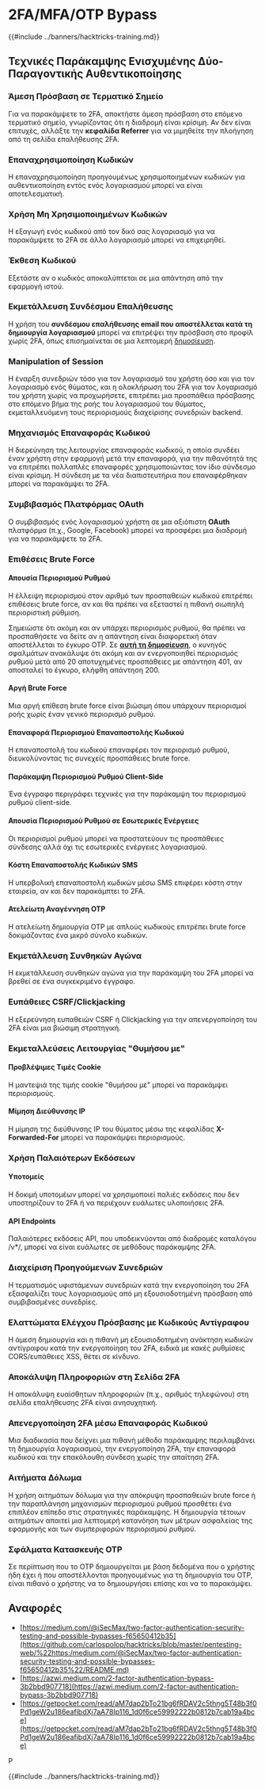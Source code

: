# 2FA/MFA/OTP Bypass

{{#include ../banners/hacktricks-training.md}}

## **Τεχνικές Παράκαμψης Ενισχυμένης Δύο-Παραγοντικής Αυθεντικοποίησης**

### **Άμεση Πρόσβαση σε Τερματικό Σημείο**

Για να παρακάμψετε το 2FA, αποκτήστε άμεση πρόσβαση στο επόμενο τερματικό σημείο, γνωρίζοντας ότι η διαδρομή είναι κρίσιμη. Αν δεν είναι επιτυχές, αλλάξτε την **κεφαλίδα Referrer** για να μιμηθείτε την πλοήγηση από τη σελίδα επαλήθευσης 2FA.

### **Επαναχρησιμοποίηση Κωδικών**

Η επαναχρησιμοποίηση προηγουμένως χρησιμοποιημένων κωδικών για αυθεντικοποίηση εντός ενός λογαριασμού μπορεί να είναι αποτελεσματική.

### **Χρήση Μη Χρησιμοποιημένων Κωδικών**

Η εξαγωγή ενός κωδικού από τον δικό σας λογαριασμό για να παρακάμψετε το 2FA σε άλλο λογαριασμό μπορεί να επιχειρηθεί.

### **Έκθεση Κωδικού**

Εξετάστε αν ο κωδικός αποκαλύπτεται σε μια απάντηση από την εφαρμογή ιστού.

### **Εκμετάλλευση Συνδέσμου Επαλήθευσης**

Η χρήση του **συνδέσμου επαλήθευσης email που αποστέλλεται κατά τη δημιουργία λογαριασμού** μπορεί να επιτρέψει την πρόσβαση στο προφίλ χωρίς 2FA, όπως επισημαίνεται σε μια λεπτομερή [δημοσίευση](https://srahulceh.medium.com/behind-the-scenes-of-a-security-bug-the-perils-of-2fa-cookie-generation-496d9519771b).

### **Manipulation of Session**

Η έναρξη συνεδριών τόσο για τον λογαριασμό του χρήστη όσο και για τον λογαριασμό ενός θύματος, και η ολοκλήρωση του 2FA για τον λογαριασμό του χρήστη χωρίς να προχωρήσετε, επιτρέπει μια προσπάθεια πρόσβασης στο επόμενο βήμα της ροής του λογαριασμού του θύματος, εκμεταλλευόμενη τους περιορισμούς διαχείρισης συνεδριών backend.

### **Μηχανισμός Επαναφοράς Κωδικού**

Η διερεύνηση της λειτουργίας επαναφοράς κωδικού, η οποία συνδέει έναν χρήστη στην εφαρμογή μετά την επαναφορά, για την πιθανότητά της να επιτρέπει πολλαπλές επαναφορές χρησιμοποιώντας τον ίδιο σύνδεσμο είναι κρίσιμη. Η σύνδεση με τα νέα διαπιστευτήρια που επαναφέρθηκαν μπορεί να παρακάμψει το 2FA.

### **Συμβιβασμός Πλατφόρμας OAuth**

Ο συμβιβασμός ενός λογαριασμού χρήστη σε μια αξιόπιστη **OAuth** πλατφόρμα (π.χ., Google, Facebook) μπορεί να προσφέρει μια διαδρομή για να παρακάμψετε το 2FA.

### **Επιθέσεις Brute Force**

#### **Απουσία Περιορισμού Ρυθμού**

Η έλλειψη περιορισμού στον αριθμό των προσπαθειών κωδικού επιτρέπει επιθέσεις brute force, αν και θα πρέπει να εξεταστεί η πιθανή σιωπηλή περιοριστική ρύθμιση.

Σημειώστε ότι ακόμη και αν υπάρχει περιορισμός ρυθμού, θα πρέπει να προσπαθήσετε να δείτε αν η απάντηση είναι διαφορετική όταν αποστέλλεται το έγκυρο OTP. Σε [**αυτή τη δημοσίευση**](https://mokhansec.medium.com/the-2-200-ato-most-bug-hunters-overlooked-by-closing-intruder-too-soon-505f21d56732), ο κυνηγός σφαλμάτων ανακάλυψε ότι ακόμη και αν ενεργοποιηθεί περιορισμός ρυθμού μετά από 20 αποτυχημένες προσπάθειες με απάντηση 401, αν αποσταλεί το έγκυρο, ελήφθη απάντηση 200.

#### **Αργή Brute Force**

Μια αργή επίθεση brute force είναι βιώσιμη όπου υπάρχουν περιορισμοί ροής χωρίς έναν γενικό περιορισμό ρυθμού.

#### **Επαναφορά Περιορισμού Επαναποστολής Κωδικού**

Η επαναποστολή του κωδικού επαναφέρει τον περιορισμό ρυθμού, διευκολύνοντας τις συνεχείς προσπάθειες brute force.

#### **Παράκαμψη Περιορισμού Ρυθμού Client-Side**

Ένα έγγραφο περιγράφει τεχνικές για την παράκαμψη του περιορισμού ρυθμού client-side.

#### **Απουσία Περιορισμού Ρυθμού σε Εσωτερικές Ενέργειες**

Οι περιορισμοί ρυθμού μπορεί να προστατεύουν τις προσπάθειες σύνδεσης αλλά όχι τις εσωτερικές ενέργειες λογαριασμού.

#### **Κόστη Επαναποστολής Κωδικών SMS**

Η υπερβολική επαναποστολή κωδικών μέσω SMS επιφέρει κόστη στην εταιρεία, αν και δεν παρακάμπτει το 2FA.

#### **Ατελείωτη Αναγέννηση OTP**

Η ατελείωτη δημιουργία OTP με απλούς κωδικούς επιτρέπει brute force δοκιμάζοντας ένα μικρό σύνολο κωδικών.

### **Εκμετάλλευση Συνθηκών Αγώνα**

Η εκμετάλλευση συνθηκών αγώνα για την παράκαμψη του 2FA μπορεί να βρεθεί σε ένα συγκεκριμένο έγγραφο.

### **Ευπάθειες CSRF/Clickjacking**

Η εξερεύνηση ευπαθειών CSRF ή Clickjacking για την απενεργοποίηση του 2FA είναι μια βιώσιμη στρατηγική.

### **Εκμεταλλεύσεις Λειτουργίας "Θυμήσου με"**

#### **Προβλέψιμες Τιμές Cookie**

Η μαντεψιά της τιμής cookie "θυμήσου με" μπορεί να παρακάμψει περιορισμούς.

#### **Μίμηση Διεύθυνσης IP**

Η μίμηση της διεύθυνσης IP του θύματος μέσω της κεφαλίδας **X-Forwarded-For** μπορεί να παρακάμψει περιορισμούς.

### **Χρήση Παλαιότερων Εκδόσεων**

#### **Υποτομείς**

Η δοκιμή υποτομέων μπορεί να χρησιμοποιεί παλιές εκδόσεις που δεν υποστηρίζουν το 2FA ή να περιέχουν ευάλωτες υλοποιήσεις 2FA.

#### **API Endpoints**

Παλαιότερες εκδόσεις API, που υποδεικνύονται από διαδρομές καταλόγου /v\*/, μπορεί να είναι ευάλωτες σε μεθόδους παράκαμψης 2FA.

### **Διαχείριση Προηγούμενων Συνεδριών**

Η τερματισμός υφιστάμενων συνεδριών κατά την ενεργοποίηση του 2FA εξασφαλίζει τους λογαριασμούς από μη εξουσιοδοτημένη πρόσβαση από συμβιβασμένες συνεδρίες.

### **Ελαττώματα Ελέγχου Πρόσβασης με Κωδικούς Αντίγραφου**

Η άμεση δημιουργία και η πιθανή μη εξουσιοδοτημένη ανάκτηση κωδικών αντίγραφου κατά την ενεργοποίηση του 2FA, ειδικά με κακές ρυθμίσεις CORS/ευπάθειες XSS, θέτει σε κίνδυνο.

### **Αποκάλυψη Πληροφοριών στη Σελίδα 2FA**

Η αποκάλυψη ευαίσθητων πληροφοριών (π.χ., αριθμός τηλεφώνου) στη σελίδα επαλήθευσης 2FA είναι ανησυχητική.

### **Απενεργοποίηση 2FA μέσω Επαναφοράς Κωδικού**

Μια διαδικασία που δείχνει μια πιθανή μέθοδο παράκαμψης περιλαμβάνει τη δημιουργία λογαριασμού, την ενεργοποίηση 2FA, την επαναφορά κωδικού και την επακόλουθη σύνδεση χωρίς την απαίτηση 2FA.

### **Αιτήματα Δόλωμα**

Η χρήση αιτημάτων δόλωμα για την απόκρυψη προσπαθειών brute force ή την παραπλάνηση μηχανισμών περιορισμού ρυθμού προσθέτει ένα επιπλέον επίπεδο στις στρατηγικές παράκαμψης. Η δημιουργία τέτοιων αιτημάτων απαιτεί μια λεπτομερή κατανόηση των μέτρων ασφαλείας της εφαρμογής και των συμπεριφορών περιορισμού ρυθμού.

### Σφάλματα Κατασκευής OTP

Σε περίπτωση που το OTP δημιουργείται με βάση δεδομένα που ο χρήστης ήδη έχει ή που αποστέλλονται προηγουμένως για τη δημιουργία του OTP, είναι πιθανό ο χρήστης να το δημιουργήσει επίσης και να το παρακάμψει.

## Αναφορές

- [https://medium.com/@iSecMax/two-factor-authentication-security-testing-and-possible-bypasses-f65650412b35](https://github.com/carlospolop/hacktricks/blob/master/pentesting-web/%22https:/medium.com/@iSecMax/two-factor-authentication-security-testing-and-possible-bypasses-f65650412b35%22/README.md)
- [https://azwi.medium.com/2-factor-authentication-bypass-3b2bbd907718](https://azwi.medium.com/2-factor-authentication-bypass-3b2bbd907718)
- [https://getpocket.com/read/aM7dap2bTo21bg6fRDAV2c5thng5T48b3f0Pd1geW2u186eafibdXj7aA78Ip116_1d0f6ce59992222b0812b7cab19a4bce](https://getpocket.com/read/aM7dap2bTo21bg6fRDAV2c5thng5T48b3f0Pd1geW2u186eafibdXj7aA78Ip116_1d0f6ce59992222b0812b7cab19a4bce)

P

{{#include ../banners/hacktricks-training.md}}
